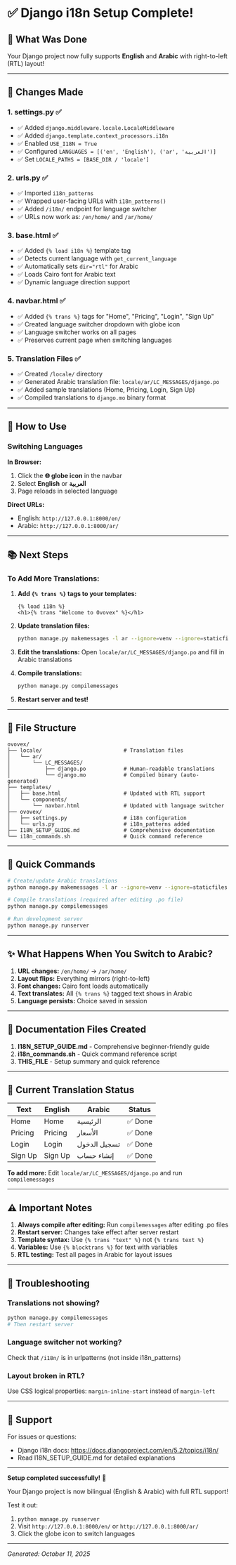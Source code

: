 # ✅ Django i18n Setup Complete!

## 🎉 What Was Done

Your Django project now fully supports **English** and **Arabic** with right-to-left (RTL) layout!

---

## 📝 Changes Made

### 1. **settings.py** ✅

- ✅ Added `django.middleware.locale.LocaleMiddleware`
- ✅ Added `django.template.context_processors.i18n`
- ✅ Enabled `USE_I18N = True`
- ✅ Configured `LANGUAGES = [('en', 'English'), ('ar', 'العربية')]`
- ✅ Set `LOCALE_PATHS = [BASE_DIR / 'locale']`

### 2. **urls.py** ✅

- ✅ Imported `i18n_patterns`
- ✅ Wrapped user-facing URLs with `i18n_patterns()`
- ✅ Added `/i18n/` endpoint for language switcher
- ✅ URLs now work as: `/en/home/` and `/ar/home/`

### 3. **base.html** ✅

- ✅ Added `{% load i18n %}` template tag
- ✅ Detects current language with `get_current_language`
- ✅ Automatically sets `dir="rtl"` for Arabic
- ✅ Loads Cairo font for Arabic text
- ✅ Dynamic language direction support

### 4. **navbar.html** ✅

- ✅ Added `{% trans %}` tags for "Home", "Pricing", "Login", "Sign Up"
- ✅ Created language switcher dropdown with globe icon
- ✅ Language switcher works on all pages
- ✅ Preserves current page when switching languages

### 5. **Translation Files** ✅

- ✅ Created `/locale/` directory
- ✅ Generated Arabic translation file: `locale/ar/LC_MESSAGES/django.po`
- ✅ Added sample translations (Home, Pricing, Login, Sign Up)
- ✅ Compiled translations to `django.mo` binary format

---

## 🚀 How to Use

### Switching Languages

**In Browser:**

1. Click the **🌐 globe icon** in the navbar
2. Select **English** or **العربية**
3. Page reloads in selected language

**Direct URLs:**

- English: `http://127.0.0.1:8000/en/`
- Arabic: `http://127.0.0.1:8000/ar/`

---

## 📚 Next Steps

### To Add More Translations:

1. **Add `{% trans %}` tags to your templates:**

   ```django
   {% load i18n %}
   <h1>{% trans "Welcome to Ovovex" %}</h1>
   ```

2. **Update translation files:**

   ```bash
   python manage.py makemessages -l ar --ignore=venv --ignore=staticfiles
   ```

3. **Edit the translations:**
   Open `locale/ar/LC_MESSAGES/django.po` and fill in Arabic translations

4. **Compile translations:**

   ```bash
   python manage.py compilemessages
   ```

5. **Restart server and test!**

---

## 📂 File Structure

```
ovovex/
├── locale/                          # Translation files
│   └── ar/
│       └── LC_MESSAGES/
│           ├── django.po            # Human-readable translations
│           └── django.mo            # Compiled binary (auto-generated)
├── templates/
│   ├── base.html                    # Updated with RTL support
│   └── components/
│       └── navbar.html              # Updated with language switcher
├── ovovex/
│   ├── settings.py                  # i18n configuration
│   └── urls.py                      # i18n_patterns added
├── I18N_SETUP_GUIDE.md              # Comprehensive documentation
└── i18n_commands.sh                 # Quick command reference
```

---

## 🔧 Quick Commands

```bash
# Create/update Arabic translations
python manage.py makemessages -l ar --ignore=venv --ignore=staticfiles

# Compile translations (required after editing .po file)
python manage.py compilemessages

# Run development server
python manage.py runserver
```

---

## ✨ What Happens When You Switch to Arabic?

1. **URL changes:** `/en/home/` → `/ar/home/`
2. **Layout flips:** Everything mirrors (right-to-left)
3. **Font changes:** Cairo font loads automatically
4. **Text translates:** All `{% trans %}` tagged text shows in Arabic
5. **Language persists:** Choice saved in session

---

## 📖 Documentation Files Created

1. **I18N_SETUP_GUIDE.md** - Comprehensive beginner-friendly guide
2. **i18n_commands.sh** - Quick command reference script
3. **THIS_FILE** - Setup summary and quick reference

---

## 🎯 Current Translation Status

| Text    | English | Arabic       | Status  |
| ------- | ------- | ------------ | ------- |
| Home    | Home    | الرئيسية     | ✅ Done |
| Pricing | Pricing | الأسعار      | ✅ Done |
| Login   | Login   | تسجيل الدخول | ✅ Done |
| Sign Up | Sign Up | إنشاء حساب   | ✅ Done |

**To add more:** Edit `locale/ar/LC_MESSAGES/django.po` and run `compilemessages`

---

## ⚠️ Important Notes

1. **Always compile after editing:** Run `compilemessages` after editing .po files
2. **Restart server:** Changes take effect after server restart
3. **Template syntax:** Use `{% trans "text" %}` not `{% trans text %}`
4. **Variables:** Use `{% blocktrans %}` for text with variables
5. **RTL testing:** Test all pages in Arabic for layout issues

---

## 🐛 Troubleshooting

### Translations not showing?

```bash
python manage.py compilemessages
# Then restart server
```

### Language switcher not working?

Check that `/i18n/` is in urlpatterns (not inside i18n_patterns)

### Layout broken in RTL?

Use CSS logical properties: `margin-inline-start` instead of `margin-left`

---

## 📧 Support

For issues or questions:

- Django i18n docs: https://docs.djangoproject.com/en/5.2/topics/i18n/
- Read I18N_SETUP_GUIDE.md for detailed explanations

---

**Setup completed successfully!** 🎉

Your Django project is now bilingual (English & Arabic) with full RTL support!

Test it out:

1. `python manage.py runserver`
2. Visit `http://127.0.0.1:8000/en/` or `http://127.0.0.1:8000/ar/`
3. Click the globe icon to switch languages

---

_Generated: October 11, 2025_
